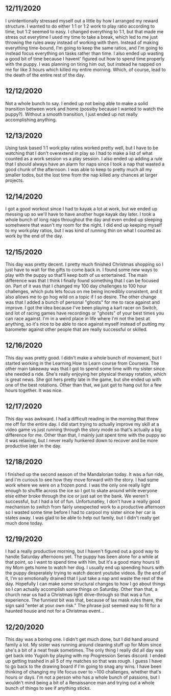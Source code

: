 **12/11/2020**
---
I unintentionally stressed myself out a little by how I arranged my reward structure. I wanted to do either 1:1 or 1:2 work to play ratio according to time, but 1:2 seemed to easy. I changed everything to 1:1, but that made me stress out everytime I used my time to take a break, which led to me just throwing the rules away instead of working with them. Instead of making everything time-bound, I'm going to keep the same ratios, and I'm going to instead focus everything on tasks rather than time.
I also ended up wasting a good bit of time because I havent' figured out how to spend time properly with the puppy. I was planning on tiring him out, but instead he napped on me for like 3 hours which killed my entire morning. Which, of course, lead to the death of the entire rest of the day.
  
**12/12/2020**
---
Not a whole bunch to say. I ended up not being able to make a solid transition between work and home (possiby because I wanted to watch the puppy?). Without a smooth transition, I just ended up not really accomplishing anything.
  
**12/13/2020**
---
Using task based 1:1 work:play ratios worked pretty well, but I have to be watching that I don't overextend in play so I had to make a list of what counted as a work session vs a play session. I also ended up adding a rule that I should always have an alarm for naps since I took a nap that wasted a good chunk of the afternoon. I was able to keep to pretty much all my smaller todos, but the lost time from the nap killed any chances at larger projects.
  
**12/14/2020**
---
I got a good workout since I had to kayak a lot at work, but we ended up messing up so we'll have to have another huge kayak day later. I took a whole bunch of long naps throughout the day and even ended up sleeping somehwere that wasn't my room for the night. I did end up keeping myself to my work:play ratios, but I was kind of running thin on what I counted as work by the end of the day.
  
**12/15/2020**
---
This day was pretty decent. I pretty much finished Christmas shopping so I just have to wait for the gifts to come back in. I found some new ways to play with the puppy so that'll keep both of us entertained. The main difference was that I think I finally found something that I can be focused on. Part of it was that I changed my 100 day challenges to 100 hour challenges, which puts lets focus on me being incredibly consistent, and it also allows me to go hog wild on a topic if I so desire. The other change was that I added a bunch of personal "ghosts" for me to race against and improve. I got the idea because I've been playing a kart racer on Switch, and lot of racing games have recordings or "ghosts" of your best times you can race against. I'm in a weird place in life where I'm not the best at anything, so it's nice to be able to race against myself instead of putting my barometer against other people that are really successful or skilled.

**12/16/2020**
---
This day was pretty good. I didn't make a whole bunch of movement, but I started working in the Learning How to Learn course from Coursera. The other main takeaway was that I got to spend some time with my sister since she needed a ride. She's really enjoying her physical therapy rotation, which is great news. She got hers pretty late in the game, but she ended up with one of the best rotations. Other than that, we just got to hang out for a few hours together. It was nice.

**12/17/2020**
---
This day was awkward. I had a difficult reading in the morning that threw me off for the entire day. I did start trying to actually improve my skill at a video game vs just running through the story mode so that's actually a big difference for me. Other than that, I mainly just spent time with the puppy so it was relaxing, but I never really hunkered down to recover and be more productive later in the day.

**12/18/2020**
---
I finished up the second season of the Mandalorian today. It was a fun ride, and I'm curious to see how they move forward with the story. I had some work where we were on a frozen pond. I was the only one really light enough to shuffle across the ice so I got to skate around while everyone else either broke through the ice or just sat on the bank. We weren't successful, but I had a lot of fun. Unfortunatley, I don't have a really good mechanism to switch from fairly unexpected work to a productive afternoon so I wasted some time before I had to carpool my sister since her car is states away. I was glad to be able to help out family, but I didn't really get much done today.

**12/19/2020**
---
I had a really productive morning, but I haven't figured out a good way to handle Saturday afternoons yet. The puppy has been alone for a while at that point, so I want to spend time with him, but it's a good many hours til my Mom gets home to watch her dog. I usually end up spending hours with the puppy desperately trying to watch decent youtube videos. By the end of it, I'm so emotionally drained that I just take a nap and waste the rest of the day. Hopefully I can make some structural changes to how I go about things so I can actually accomplish some things on Saturday. Other than that, a church near us had a Christmas light drive-through so that was a fun experience. The funniest bit was that, because of lax mask rules there, the sign said "enter at your own risk." The phrase just seemed way to fit for a haunted house and not for a Christmas event...

**12/20/2020**
---
This day was a boring one. I didn't get much done, but I did hand around family a lot. My sister was running around cleaning stuff up for Mom since she's a bit of a neat freak sometimes. The only thing I really did all day was get back into Yugioh by playing with my Progression Series discord. I ended up getting trashed in all 5 of my matches so that was rough. I guess I have to go back to the drawing board if I'm going to snag any wins. I have been thinking of changing my life focus over to ~100 challenges, whether that's hours or days. I'm not a person who has a whole bunch of passions, but I wouldn't mind being a bit of a Renaissance man and trying out a whole bunch of things to see if anything sticks.
